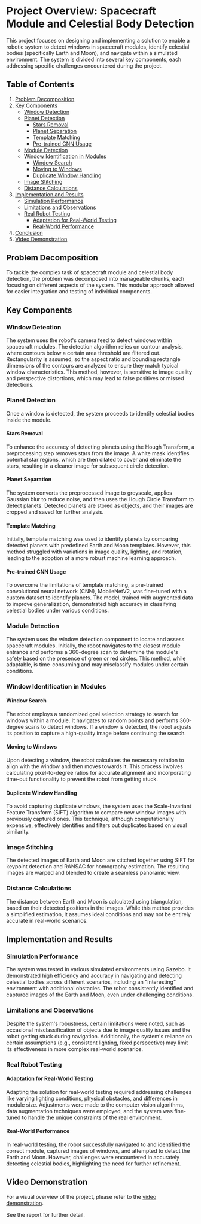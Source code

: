 # Project Overview: Spacecraft Module and Celestial Body Detection

This project focuses on designing and implementing a solution to enable a robotic system to detect windows in spacecraft modules, identify celestial bodies (specifically Earth and Moon), and navigate within a simulated environment. The system is divided into several key components, each addressing specific challenges encountered during the project.

## Table of Contents
1. [Problem Decomposition](#problem-decomposition)
2. [Key Components](#key-components)
   - [Window Detection](#window-detection)
   - [Planet Detection](#planet-detection)
     - [Stars Removal](#stars-removal)
     - [Planet Separation](#planet-separation)
     - [Template Matching](#template-matching)
     - [Pre-trained CNN Usage](#pre-trained-cnn-usage)
   - [Module Detection](#module-detection)
   - [Window Identification in Modules](#window-identification-in-modules)
     - [Window Search](#window-search)
     - [Moving to Windows](#moving-to-windows)
     - [Duplicate Window Handling](#duplicate-window-handling)
   - [Image Stitching](#image-stitching)
   - [Distance Calculations](#distance-calculations)
3. [Implementation and Results](#implementation-and-results)
   - [Simulation Performance](#simulation-performance)
   - [Limitations and Observations](#limitations-and-observations)
   - [Real Robot Testing](#real-robot-testing)
     - [Adaptation for Real-World Testing](#adaptation-for-real-world-testing)
     - [Real-World Performance](#real-world-performance)
4. [Conclusion](#conclusion)
5. [Video Demonstration](#video-demonstration)

## Problem Decomposition

To tackle the complex task of spacecraft module and celestial body detection, the problem was decomposed into manageable chunks, each focusing on different aspects of the system. This modular approach allowed for easier integration and testing of individual components.

## Key Components

### Window Detection

The system uses the robot's camera feed to detect windows within spacecraft modules. The detection algorithm relies on contour analysis, where contours below a certain area threshold are filtered out. Rectangularity is assumed, so the aspect ratio and bounding rectangle dimensions of the contours are analyzed to ensure they match typical window characteristics. This method, however, is sensitive to image quality and perspective distortions, which may lead to false positives or missed detections.

### Planet Detection

Once a window is detected, the system proceeds to identify celestial bodies inside the module.

#### Stars Removal

To enhance the accuracy of detecting planets using the Hough Transform, a preprocessing step removes stars from the image. A white mask identifies potential star regions, which are then dilated to cover and eliminate the stars, resulting in a cleaner image for subsequent circle detection.

#### Planet Separation

The system converts the preprocessed image to greyscale, applies Gaussian blur to reduce noise, and then uses the Hough Circle Transform to detect planets. Detected planets are stored as objects, and their images are cropped and saved for further analysis.

#### Template Matching

Initially, template matching was used to identify planets by comparing detected planets with predefined Earth and Moon templates. However, this method struggled with variations in image quality, lighting, and rotation, leading to the adoption of a more robust machine learning approach.

#### Pre-trained CNN Usage

To overcome the limitations of template matching, a pre-trained convolutional neural network (CNN), MobileNetV2, was fine-tuned with a custom dataset to identify planets. The model, trained with augmented data to improve generalization, demonstrated high accuracy in classifying celestial bodies under various conditions.

### Module Detection

The system uses the window detection component to locate and assess spacecraft modules. Initially, the robot navigates to the closest module entrance and performs a 360-degree scan to determine the module's safety based on the presence of green or red circles. This method, while adaptable, is time-consuming and may misclassify modules under certain conditions.

### Window Identification in Modules

#### Window Search

The robot employs a randomized goal selection strategy to search for windows within a module. It navigates to random points and performs 360-degree scans to detect windows. If a window is detected, the robot adjusts its position to capture a high-quality image before continuing the search.

#### Moving to Windows

Upon detecting a window, the robot calculates the necessary rotation to align with the window and then moves towards it. This process involves calculating pixel-to-degree ratios for accurate alignment and incorporating time-out functionality to prevent the robot from getting stuck.

#### Duplicate Window Handling

To avoid capturing duplicate windows, the system uses the Scale-Invariant Feature Transform (SIFT) algorithm to compare new window images with previously captured ones. This technique, although computationally expensive, effectively identifies and filters out duplicates based on visual similarity.

### Image Stitching

The detected images of Earth and Moon are stitched together using SIFT for keypoint detection and RANSAC for homography estimation. The resulting images are warped and blended to create a seamless panoramic view.

### Distance Calculations

The distance between Earth and Moon is calculated using triangulation, based on their detected positions in the images. While this method provides a simplified estimation, it assumes ideal conditions and may not be entirely accurate in real-world scenarios.

## Implementation and Results

### Simulation Performance

The system was tested in various simulated environments using Gazebo. It demonstrated high efficiency and accuracy in navigating and detecting celestial bodies across different scenarios, including an "Interesting" environment with additional obstacles. The robot consistently identified and captured images of the Earth and Moon, even under challenging conditions.

### Limitations and Observations

Despite the system's robustness, certain limitations were noted, such as occasional misclassification of objects due to image quality issues and the robot getting stuck during navigation. Additionally, the system's reliance on certain assumptions (e.g., consistent lighting, fixed perspective) may limit its effectiveness in more complex real-world scenarios.

### Real Robot Testing

#### Adaptation for Real-World Testing

Adapting the solution for real-world testing required addressing challenges like varying lighting conditions, physical obstacles, and differences in module size. Adjustments were made to the computer vision algorithms, data augmentation techniques were employed, and the system was fine-tuned to handle the unique constraints of the real environment.

#### Real-World Performance

In real-world testing, the robot successfully navigated to and identified the correct module, captured images of windows, and attempted to detect the Earth and Moon. However, challenges were encountered in accurately detecting celestial bodies, highlighting the need for further refinement.

## Video Demonstration

For a visual overview of the project, please refer to the [video demonstration](https://www.youtube.com/watch?v=UU7TQqW6gh0).

See the report for further detail. 
